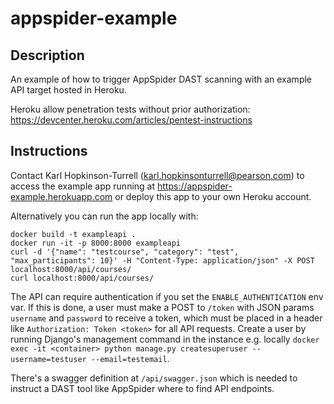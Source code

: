 # appspider-example

## Description

An example of how to trigger AppSpider DAST scanning with an example API target
hosted in Heroku.

Heroku allow penetration tests without prior authorization:
https://devcenter.heroku.com/articles/pentest-instructions

## Instructions

Contact Karl Hopkinson-Turrell (karl.hopkinsonturrell@pearson.com) to access
the example app running at https://appspider-example.herokuapp.com or deploy
this app to your own Heroku account.

Alternatively you can run the app locally with:

```
docker build -t exampleapi .
docker run -it -p 8000:8000 exampleapi
curl -d '{"name": "testcourse", "category": "test", "max_participants": 10}' -H "Content-Type: application/json" -X POST localhost:8000/api/courses/
curl localhost:8000/api/courses/
```

The API can require authentication if you set the `ENABLE_AUTHENTICATION` env
var. If this is done, a user must make a POST to `/token` with JSON params
`username` and `password` to receive a token, which must be placed in a header
like `Authorization: Token <token>` for all API requests. Create a user by
running Django's management command in the instance e.g. locally `docker exec
-it <container> python manage.py createsuperuser --username=testuser
--email=testemail`.

There's a swagger definition at `/api/swagger.json` which is needed to instruct
a DAST tool like AppSpider where to find API endpoints.

